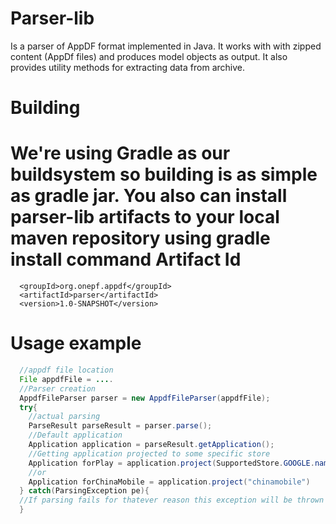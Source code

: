 Parser-lib
==========

Is a parser of AppDF format implemented in Java. It works with with zipped content (AppDf files) and produces model objects
as output. It also provides utility methods for extracting data from archive.

Building
========
We're using Gradle as our buildsystem so building is as simple as gradle jar. You also can install parser-lib artifacts 
to your local maven repository using gradle install command
Artifact Id
===========
```pom
  <groupId>org.onepf.appdf</groupId>
  <artifactId>parser</artifactId>
  <version>1.0-SNAPSHOT</version>
```

Usage example
==============
```java
  //appdf file location
  File appdfFile = ....
  //Parser creation
  AppdfFileParser parser = new AppdfFileParser(appdfFile);
  try{
    //actual parsing
    ParseResult parseResult = parser.parse();
    //Default application
    Application application = parseResult.getApplication();
    //Getting application projected to some specific store
    Application forPlay = application.project(SupportedStore.GOOGLE.name());
    //or
    Application forChinaMobile = application.project("chinamobile")
  } catch(ParsingException pe){
  //If parsing fails for thatever reason this exception will be thrown
  }
  
```


